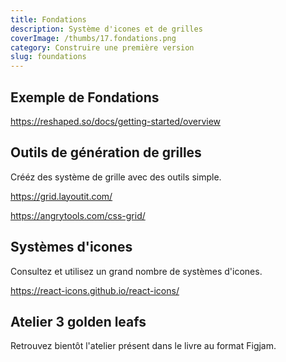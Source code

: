 ```yaml
---
title: Fondations
description: Système d'icones et de grilles
coverImage: /thumbs/17.fondations.png
category: Construire une première version
slug: foundations
---
```


## Exemple de Fondations

https://reshaped.so/docs/getting-started/overview

## Outils de génération de grilles

Crééz des système de grille avec des outils simple.

https://grid.layoutit.com/

https://angrytools.com/css-grid/

## Systèmes d'icones

Consultez et utilisez un grand nombre de systèmes d'icones.

https://react-icons.github.io/react-icons/

## Atelier 3 golden leafs

Retrouvez bientôt l'atelier présent dans le livre au format Figjam.

<!--Au format Figjam, publié sur Figma.com
 TODO update with published URL
https://www.figma.com/file/AHhgtB2OKdK7vQimgLWLee -->

<!--Aperçu
 TODO update with published URL 
<iframe class="figma-workshop" src="https://www.figma.com/embed?embed_host=share&url=https://www.figma.com/file/AHhgtB2OKdK7vQimgLWLee"></iframe>-->